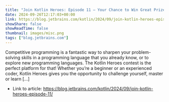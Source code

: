 ```yaml
---
title: "Join Kotlin Heroes: Episode 11 – Your Chance to Win Great Prizes and More"
date: 2024-09-26T12:17:03+00:00
link: https://blog.jetbrains.com/kotlin/2024/09/join-kotlin-heroes-episode-11/
showShare: false
showReadTime: false
thumbnail: images/misc.png
tags: ["blog.jetbrains.com"]
---
```

Competitive programming is a fantastic way to sharpen your problem-solving skills in a programming language that you already know, or to explore new programming languages. The Kotlin Heroes contest is the perfect platform for that! Whether you’re a beginner or an experienced coder, Kotlin Heroes gives you the opportunity to challenge yourself, master or learn […]

- Link to article: https://blog.jetbrains.com/kotlin/2024/09/join-kotlin-heroes-episode-11/